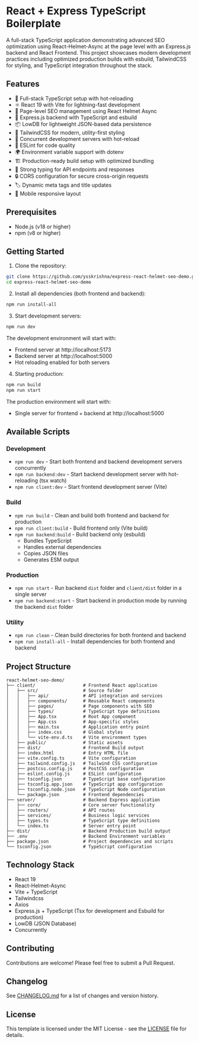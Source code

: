 # React + Express TypeScript Boilerplate

A full-stack TypeScript application demonstrating advanced SEO optimization using React-Helmet-Async at the page level with an Express.js backend and React Frontend. This project showcases modern development practices including optimized production builds with esbuild, TailwindCSS for styling, and TypeScript integration throughout the stack.


## Features

- 🚀 Full-stack TypeScript setup with hot-reloading
- ⚛️ React 19 with Vite for lightning-fast development
- 🎯 Page-level SEO management using React Helmet Async
- 🔧 Express.js backend with TypeScript and esbuild
- 📦 LowDB for lightweight JSON-based data persistence
- 🎨 TailwindCSS for modern, utility-first styling
- 🔄 Concurrent development servers with hot-reload
- 📝 ESLint for code quality
- 🌍 Environment variable support with dotenv
- 🏗️ Production-ready build setup with optimized bundling
- 💪 Strong typing for API endpoints and responses
- 🔒 CORS configuration for secure cross-origin requests
- 🏷️ Dynamic meta tags and title updates
- 📱 Mobile responsive layout

## Prerequisites

- Node.js (v18 or higher)
- npm (v8 or higher)

## Getting Started

1. Clone the repository:
```bash
git clone https://github.com/ysskrishna/express-react-helmet-seo-demo.git
cd express-react-helmet-seo-demo
```

2. Install all dependencies (both frontend and backend):
```bash
npm run install-all
```

3. Start development servers:
```bash
npm run dev
```

The development environment will start with:
- Frontend server at http://localhost:5173
- Backend server at http://localhost:5000
- Hot reloading enabled for both servers


4. Starting production:
```bash
npm run build
npm run start
```

The production environment will start with:
- Single server for frontend + backend at http://localhost:5000


## Available Scripts

### Development
- `npm run dev` - Start both frontend and backend development servers concurrently
- `npm run backend:dev` - Start backend development server with hot-reloading (tsx watch)
- `npm run client:dev` - Start frontend development server (Vite)

### Build
- `npm run build` - Clean and build both frontend and backend for production
- `npm run client:build` - Build frontend only (Vite build)
- `npm run backend:build` - Build backend only (esbuild)
  - Bundles TypeScript
  - Handles external dependencies
  - Copies JSON files
  - Generates ESM output

### Production
- `npm run start` - Run backend `dist` folder and `client/dist` folder in a single server
- `npm run backend:start` - Start backend in production mode by running the backend `dist` folder

### Utility
- `npm run clean` - Clean build directories for both frontend and backend
- `npm run install-all` - Install dependencies for both frontend and backend

## Project Structure

```
react-helmet-seo-demo/
├── client/                  # Frontend React application
│   ├── src/                 # Source folder
│   │   ├── api/             # API integration and services
│   │   ├── components/      # Reusable React components
│   │   ├── pages/           # Page components with SEO
│   │   ├── types/           # TypeScript type definitions
│   │   ├── App.tsx          # Root App component
│   │   ├── App.css          # App-specific styles
│   │   ├── main.tsx         # Application entry point
│   │   ├── index.css        # Global styles
│   │   └── vite-env.d.ts    # Vite environment types
│   ├── public/              # Static assets
│   ├── dist/                # Frontend Build output
│   ├── index.html           # Entry HTML file
│   ├── vite.config.ts       # Vite configuration
│   ├── tailwind.config.js   # Tailwind CSS configuration
│   ├── postcss.config.js    # PostCSS configuration
│   ├── eslint.config.js     # ESLint configuration
│   ├── tsconfig.json        # TypeScript base configuration
│   ├── tsconfig.app.json    # TypeScript app configuration
│   ├── tsconfig.node.json   # TypeScript Node configuration
│   └── package.json         # Frontend dependencies
├── server/                  # Backend Express application
│   ├── core/                # Core server functionality
│   ├── routers/             # API routes
│   ├── services/            # Business logic services
│   ├── types.ts             # TypeScript type definitions
│   └── index.ts             # Server entry point
├── dist/                    # Backend Production build output
├── .env                     # Backend Environment variables
├── package.json             # Project dependencies and scripts
└── tsconfig.json            # TypeScript configuration
```

## Technology Stack
- React 19
- React-Helmet-Async
- Vite + TypeScript
- Tailwindcss
- Axios
- Express.js + TypeScript (Tsx for development and Esbuild for production)
- LowDB (JSON Database)
- Concurrently

## Contributing

Contributions are welcome! Please feel free to submit a Pull Request.

## Changelog

See [CHANGELOG.md](CHANGELOG.md) for a list of changes and version history.


## License

This template is licensed under the MIT License - see the [LICENSE](LICENSE) file for details. 